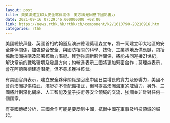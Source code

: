 ```yaml
---
layout: post
title: 美英澳建立印太安全夥伴關係　美方稱是回應中國影響力
date: 2021-09-16 07:29:46.000000000 +08:00
link: https://news.rthk.hk/rthk/ch/component/k2/1610790-20210916.htm
categories: rthk
---
```


美國總統拜登、英國首相約翰遜及澳洲總理莫理森宣布，將一同建立印太地區的安全夥伴關係，加強整合安全、與國防相關的科學、技術、工業基地及供應鏈，包括協助澳洲採購及部署核動力潛艇。拜登強調新夥伴關係，將能共同迎接21世紀，解決當前的戰略環境及發展方向；約翰遜表示三國將更加緊密合作；莫理森表示，會在阿德萊德建造潛艇，但不尋求獲得核武。

有美國官員表示，建立安全夥伴關係是回應中國日益增長的實力及影響力，美國不會向澳洲提供核武，潛艇亦不會配備核武，但可提高澳洲海軍的威懾力，另外，三國將計劃深化網絡、人工智能及量子技術等安全領域的交流，強調並非針對任何一個國家。

有美國傳媒分析，三國合作可能是要反制中國，抗衡中國在軍事及科技領域的崛起。
